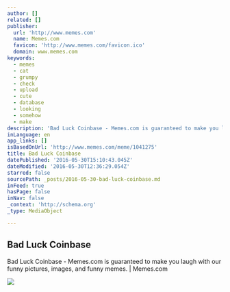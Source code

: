 ```yaml
---
author: []
related: []
publisher:
  url: 'http://www.memes.com'
  name: Memes.com
  favicon: 'http://www.memes.com/favicon.ico'
  domain: www.memes.com
keywords:
  - memes
  - cat
  - grumpy
  - check
  - upload
  - cute
  - database
  - looking
  - somehow
  - make
description: 'Bad Luck Coinbase - Memes.com is guaranteed to make you laugh with our funny pictures, images, and funny memes. | Memes.com'
inLanguage: en
app_links: []
isBasedOnUrl: 'http://www.memes.com/meme/1041275'
title: Bad Luck Coinbase
datePublished: '2016-05-30T15:10:43.045Z'
dateModified: '2016-05-30T12:36:29.054Z'
starred: false
sourcePath: _posts/2016-05-30-bad-luck-coinbase.md
inFeed: true
hasPage: false
inNav: false
_context: 'http://schema.org'
_type: MediaObject

---
```

<article style=""><h1>Bad Luck Coinbase</h1><p>Bad Luck Coinbase - Memes.com is guaranteed to make you laugh with our funny pictures, images, and funny memes. | Memes.com</p><img src="http://images.memes.com/meme/tile/1041275" /></article>